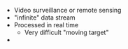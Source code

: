 - Video surveillance or remote sensing
- "infinite" data stream
- Processed in real time
	- Very difficult "moving target"
- 